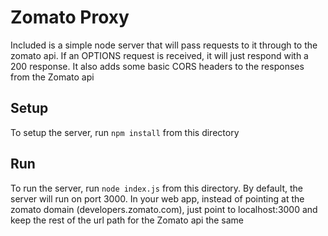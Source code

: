 # Zomato Proxy #

Included is a simple node server that will pass requests to it through to the zomato api.  If an OPTIONS request is received, it will just respond with a 200 response.  It also adds some basic CORS headers to the responses from the Zomato api

## Setup ##
To setup the server, run ```npm install``` from this directory

## Run ##
To run the server, run ```node index.js``` from this directory.  By default, the server will run on port 3000.  In your web app, instead of pointing at the zomato domain (developers.zomato.com), just point to localhost:3000 and keep the rest of the url path for the Zomato api the same
